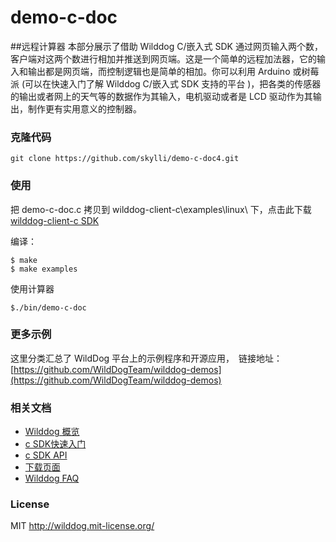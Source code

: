 # demo-c-doc 
##远程计算器
本部分展示了借助 Wilddog C/嵌入式 SDK 通过网页输入两个数，客户端对这两个数进行相加并推送到网页端。这是一个简单的远程加法器，它的输入和输出都是网页端，而控制逻辑也是简单的相加。你可以利用 Arduino 或树莓派 (可以在快速入门了解 Wilddog C/嵌入式 SDK 支持的平台 )，把各类的传感器的输出或者网上的天气等的数据作为其输入，电机驱动或者是 LCD 驱动作为其输出，制作更有实用意义的控制器。

### 克隆代码

    git clone https://github.com/skylli/demo-c-doc4.git

### 使用
把 demo-c-doc.c 拷贝到 wilddog-client-c\examples\linux\ 下，点击此下载[wilddog-client-c SDK](https://github.com/WildDogTeam/wilddog-client-c.git)

编译：

	$ make
    $ make examples

使用计算器

    $./bin/demo-c-doc

### 更多示例

这里分类汇总了 WildDog 平台上的示例程序和开源应用，　链接地址：[https://github.com/WildDogTeam/wilddog-demos](https://github.com/WildDogTeam/wilddog-demos)

### 相关文档

* [Wilddog 概览](https://z.wilddog.com/overview/introduction)
* [c SDK快速入门](https://z.wilddog.com/c/quickstart)
* [c SDK API](https://z.wilddog.com/c/api)
* [下载页面](https://www.wilddog.com/download/)
* [Wilddog FAQ](https://z.wilddog.com/questions)

### License
MIT
http://wilddog.mit-license.org/
